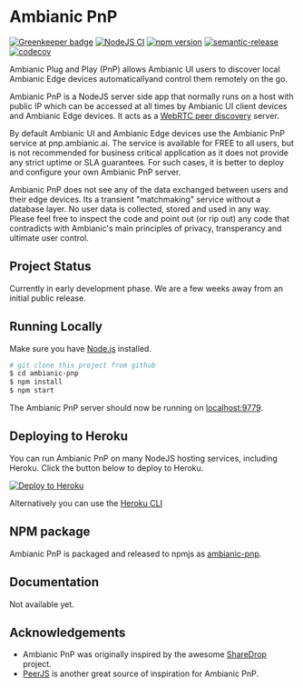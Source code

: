 # Ambianic PnP


[![Greenkeeper badge](https://badges.greenkeeper.io/ambianic/ambianic-pnp.svg)](https://greenkeeper.io/)
[![NodeJS CI](https://github.com/ambianic/ambianic-pnp/workflows/Node%20CI/badge.svg)](https://github.com/ambianic/ambianic-pnp/actions?query=workflow%3A%22Node+CI%22)
[![npm version](https://badge.fury.io/js/ambianic-pnp.svg)](https://badge.fury.io/js/ambianic-pnp)
[![semantic-release](https://img.shields.io/badge/%20%20%F0%9F%93%A6%F0%9F%9A%80-semantic--release-e10079.svg)](https://github.com/semantic-release/semantic-release)
[![codecov](https://codecov.io/gh/ambianic/ambianic-pnp/branch/master/graph/badge.svg)](https://codecov.io/gh/ambianic/ambianic-pnp)


Ambianic Plug and Play (PnP) allows Ambianic UI users to discover local Ambianic Edge devices automaticallyand control them remotely on the go.

Ambianic PnP is a NodeJS server side app that normally runs on a host with public IP which can be accessed at all times by Ambianic UI client devices and Ambianic Edge devices. It acts as a [WebRTC peer discovery](https://developer.mozilla.org/en-US/docs/Web/API/WebRTC_API/Signaling_and_video_calling) server.

By default Ambianic UI and Ambianic Edge devices use the Ambianic PnP service at pnp.ambianic.ai. The service is available for FREE to all users, but is not recommended for business critical application as it does not provide any strict uptime or SLA guarantees. For such cases, it is better to deploy and configure your own Ambianic PnP server.

Ambianic PnP does not see any of the data exchanged between users and their edge devices. Its a transient "matchmaking" service without a database layer. No user data is collected, stored and used in any way. Please feel free to inspect the code and point out (or rip out) any code that contradicts with Ambianic's main principles of privacy, transperancy and ultimate user control.

## Project Status

Currently in early development phase. We are a few weeks away from an initial public release.

## Running Locally

Make sure you have [Node.js](http://nodejs.org/) installed.

```sh
# git clone this project from github
$ cd ambianic-pnp
$ npm install
$ npm start
```

The Ambianic PnP server should now be running on [localhost:9779](http://localhost:9779/).

## Deploying to Heroku

You can run Ambianic PnP on many NodeJS hosting services, including Heroku. Click the button below to deploy to Heroku.

[![Deploy to Heroku](https://www.herokucdn.com/deploy/button.png)](https://heroku.com/deploy)

Alternatively you can use the [Heroku CLI](https://devcenter.heroku.com/articles/getting-started-with-nodejs)

## NPM package

Ambianic PnP is packaged and released to npmjs as [ambianic-pnp](https://www.npmjs.com/package/ambianic-pnp).

## Documentation

Not available yet.

## Acknowledgements

-   Ambianic PnP was originally inspired by the awesome [ShareDrop](https://github.com/cowbell/sharedrop) project.
-   [PeerJS](https://github.com/peers/peerjs) is another great source of inspiration for Ambianic PnP.

